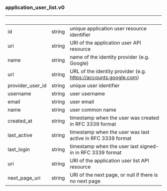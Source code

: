 
### application_user_list.v0

| &nbsp; | &nbsp; | &nbsp; |
|---|---|---|
| id | string | unique application user resource identifier |
| uri | string | URI of the application user API resource |
| name | string | name of the identity provider (e.g. Google) |
| url | string | URL of the identity provider (e.g. https://accounts.google.com) |
| provider_user_id | string | unique user identifier |
| username | string | user username |
| email | string | user email |
| name | string | user common name |
| created_at | string | timestamp when the user was created in RFC 3339 format |
| last_active | string | timestamp when the user was last active in RFC 3339 format |
| last_login | string | timestamp when the user last signed-in in RFC 3339 format |
| uri | string | URI of the application user list API resource |
| next_page_uri | string | URI of the next page, or null if there is no next page |